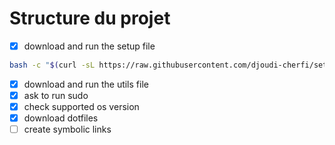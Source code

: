 # Structure du projet

- [x] download and run the setup file

```bash
bash -c "$(curl -sL https://raw.githubusercontent.com/djoudi-cherfi/setup-test/main/src/os/setup.sh)"
```

- [x] download and run the utils file
- [x] ask to run sudo
- [x] check supported os version
- [x] download dotfiles
- [ ] create symbolic links
